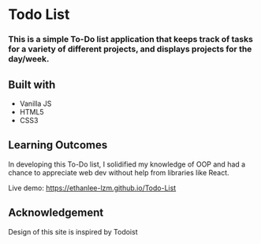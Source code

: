 Todo List 
===

### This is a simple To-Do list application that keeps track of tasks for a variety of different projects, and displays projects for the day/week. 

## Built with
- Vanilla JS
- HTML5
- CSS3

## Learning Outcomes 

In developing this To-Do list, I solidified my knowledge of OOP and had a chance to appreciate web dev without help from libraries like React. 

Live demo: https://ethanlee-lzm.github.io/Todo-List

## Acknowledgement 

Design of this site is inspired by Todoist
